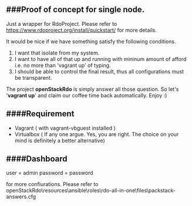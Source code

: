 ###Proof of concept for single node.
----
Just a wrapper for RdoProject. Please refer to https://www.rdoproject.org/install/quickstart/ for more details.

It would be nice if we have something satisfy the following conditions.

1. I want that isolate from my system.
2. I want to have all of that up and running with mininum amount of afford i.e. no more than 'vagrant up' of typing.
3. I should be able to control the final result, thus all configurations must be transparent.  

The project **openStackRdo** is simply answer all those question. 
So let's '**vagrant up**' and claim our coffee time back automatically. Enjoy :)


####Requirement
----
- Vagrant ( with vagrant-vbguest installed )
- Virtualbox ( If any one argue. Yes, you are right. The choice on your mind is definitely a better alternative)
  

####Dashboard
----
user     = admin
password = password

for more confiurations. Please refer to 
openStackRdo\resources\ansible\roles\rdo-all-in-one\files\packstack-answers.cfg

